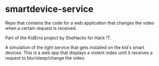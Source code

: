 # smartdevice-service
Repo that contains the code for a web application that changes the video when a certain request is received.

Part of the KidErra project by SheHacks for Hack !T.

A simulation of the light service that gets installed on the kid's smart devices. 
This is a web app that displays a violent video until it receives a request to blur/sleep/change the video.
